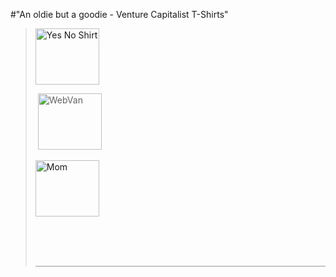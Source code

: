 #"An oldie but a goodie - Venture Capitalist T-Shirts"


 <div class="posterous_bookmarklet_entry">
<blockquote>
<div style="border-bottom: 1px solid #999999; height: 380px;">
<p><a href="http://www.vcwear.com/i-might-say-yes/"><img src="http://www.vcwear.com/square/vcwear_yesno.jpg" height="90" alt="Yes No Shirt" width="102" /></a></p>
<p>&nbsp;<img src="http://www.vcwear.com/square/vcwear_webvan.jpg" height="90" alt="WebVan" width="102" /></p>
<p><a href="http://www.vcwear.com/your-mom-is-not-a-valid-test-market/"><img src="http://www.vcwear.com/square/vcwear_mom.jpg" height="90" alt="Mom" width="102" /></a></p>
</div>
</blockquote>
</div>
 